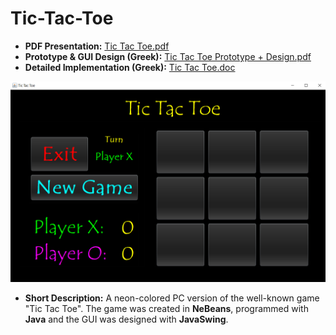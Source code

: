 # Tic-Tac-Toe
- **PDF Presentation:** [Tic Tac Toe.pdf](https://drive.google.com/file/d/1kMALYqhMI92c4mv7dYavA7wG9njj7VzZ/view) 
- **Prototype & GUI Design (Greek):** [Tic Tac Toe Prototype + Design.pdf](https://drive.google.com/file/d/1HFUzeubUs8jgrqVNMCbdwAQyKXSBesvn/view?usp=sharing) 
- **Detailed Implementation (Greek):** [Tic Tac Toe.doc](https://docs.google.com/document/d/1Kj0odmK88yAnarznWPJCQnTYSDL3ECMQ/edit?usp=sharing&ouid=114041209662107631365&rtpof=true&sd=true) 

<img src="Images/GUI-Design.png" width="800">

- **Short Description:** A neon-colored PC version of the well-known game "Tic Tac Toe". The game was created in **NeBeans**, programmed with **Java** and the GUI was designed with **JavaSwing**.
